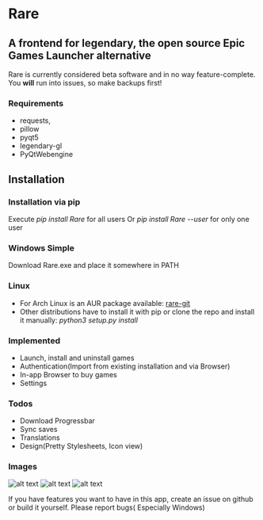 # Rare

## A frontend for legendary, the open source Epic Games Launcher alternative

Rare is currently considered beta software and in no way feature-complete. You **will** run into issues, so make backups
first!

### Requirements

- requests,
- pillow
- pyqt5
- legendary-gl
- PyQtWebengine

## Installation

### Installation via pip

Execute *pip install Rare* for all users Or *pip install Rare --user* for only one user

### Windows Simple

Download Rare.exe and place it somewhere in PATH

### Linux

- For Arch Linux is an AUR package available: [rare-git](https://aur.archlinux.org/packages/rare-git)
- Other distributions have to install it with pip or clone the repo and install it manually: *python3 setup.py install*

### Implemented

- Launch, install and uninstall games
- Authentication(Import from existing installation and via Browser)
- In-app Browser to buy games
- Settings

### Todos
- Download Progressbar
- Sync saves
- Translations
- Design(Pretty Stylesheets, Icon view)

### Images

![alt text](https://github.com/Dummerle/Rare/blob/master/Screenshots/GameList.png?raw=true)
![alt text](https://github.com/Dummerle/Rare/blob/master/Screenshots/Uninstalled.png?raw=true)
![alt text](https://github.com/Dummerle/Rare/blob/master/Screenshots/Settings.png?raw=true)

If you have features you want to have in this app, create an issue on github or build it yourself. Please report bugs(
Especially Windows)

